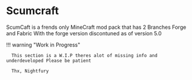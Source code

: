 # Scumcraft 

ScumCaft is a frends only MineCraft mod pack that has 2 Branches Forge and Fabric With the forge version discontuned as of version 5.0

!!! warning "Work in Progress"

      This section is a W.I.P theres alot of missing info and underdeveloped Please be patient

      Thx, Nightfury
